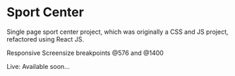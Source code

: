 # Sport Center

Single page sport center project, which was originally a CSS and JS project, refactored using React JS.

Responsive Screensize breakpoints @576 and @1400

Live: Available soon...